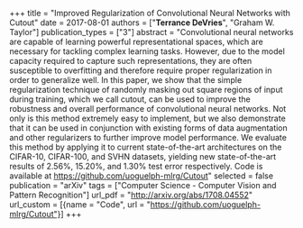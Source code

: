 +++
title = "Improved Regularization of Convolutional Neural Networks with Cutout"
date = 2017-08-01
authors = ["**Terrance DeVries**", "Graham W. Taylor"]
publication_types = ["3"]
abstract = "Convolutional neural networks are capable of learning powerful representational spaces, which are necessary for tackling complex learning tasks. However, due to the model capacity required to capture such representations, they are often susceptible to overfitting and therefore require proper regularization in order to generalize well. In this paper, we show that the simple regularization technique of randomly masking out square regions of input during training, which we call cutout, can be used to improve the robustness and overall performance of convolutional neural networks. Not only is this method extremely easy to implement, but we also demonstrate that it can be used in conjunction with existing forms of data augmentation and other regularizers to further improve model performance. We evaluate this method by applying it to current state-of-the-art architectures on the CIFAR-10, CIFAR-100, and SVHN datasets, yielding new state-of-the-art results of 2.56%, 15.20%, and 1.30% test error respectively. Code is available at https://github.com/uoguelph-mlrg/Cutout"
selected = false
publication = "arXiv"
tags = ["Computer Science - Computer Vision and Pattern Recognition"]
url_pdf = "http://arxiv.org/abs/1708.04552"
url_custom = [{name = "Code", url = "https://github.com/uoguelph-mlrg/Cutout"}]
+++

